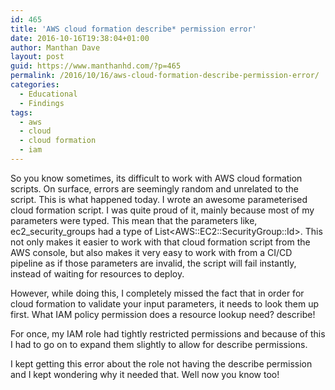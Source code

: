 ```yaml
---
id: 465
title: 'AWS cloud formation describe* permission error'
date: 2016-10-16T19:38:04+01:00
author: Manthan Dave
layout: post
guid: https://www.manthanhd.com/?p=465
permalink: /2016/10/16/aws-cloud-formation-describe-permission-error/
categories:
  - Educational
  - Findings
tags:
  - aws
  - cloud
  - cloud formation
  - iam
---
```

So you know sometimes, its difficult to work with AWS cloud formation scripts. On surface, errors are seemingly random and unrelated to the script. This is what happened today. I wrote an awesome parameterised cloud formation script. I was quite proud of it, mainly because most of my parameters were typed. This mean that the parameters like, ec2_security_groups had a type of <span class="lang:default decode:true crayon-inline">List&lt;AWS::EC2::SecurityGroup::Id&gt;</span>. This not only makes it easier to work with that cloud formation script from the AWS console, but also makes it very easy to work with from a CI/CD pipeline as if those parameters are invalid, the script will fail instantly, instead of waiting for resources to deploy.

However, while doing this, I completely missed the fact that in order for cloud formation to validate your input parameters, it needs to look them up first. What IAM policy permission does a resource lookup need? <span class="lang:default decode:true crayon-inline">describe</span>!

For once, my IAM role had tightly restricted permissions and because of this I had to go on to expand them slightly to allow for describe permissions.

I kept getting this error about the role not having the describe permission and I kept wondering why it needed that. Well now you know too!
